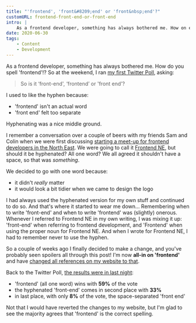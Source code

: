```yaml
---
title: "'frontend', 'front&#8209;end' or 'front&nbsp;end'?"
customURL: frontend-front-end-or-front-end
intro: |
    As a frontend developer, something has always bothered me. How on earth do you spell 'frontend'!? Or should that be 'front-end'? Or 'front end'…?
date: 2020-06-30
tags:
    - Content
    - Development
---
```


As a frontend&nbsp;developer, something has always bothered me. How do you spell 'frontend'!? So at the weekend, I ran [my first Twitter Poll](https://twitter.com/tempertemper/status/1276605361605263361?s=21), asking:

> So is it ‘front-end', ‘frontend’ or 'front end’?

I used to like the hyphen because:

- 'frontend' isn't an actual word
- 'front end' felt too separate

Hyphenating was a nice middle ground.

I remember a conversation over a couple of beers with my friends Sam and Colin when we were first discussing [starting a meet-up for frontend developers in the North East](https://sam.beckham.io/wrote/starting-a-meetup/). We were going to call it [Frontend NE](https://frontendne.co.uk), but should it be hyphenated? All one word? We all agreed it shouldn't have a space, so that was *something*.

We decided to go with one word because:

- it didn't *really* matter
- it would look a bit tidier when we came to design the logo

I had always used the hyphenated version for my own stuff and continued to do so. And that's where it started to wear me down… Remembering when to write 'front-end' and when to write 'frontend' was (slightly) onerous. Whenever I referred to Frontend NE in my own writing, I was mixing it up: 'front-end' when referring to frontend development, and 'Frontend' when using the proper noun for Frontend NE. And when I wrote for Frontend NE, I had to remember never to use the hyphen.

So a couple of weeks ago I finally decided to make a change, and you've probably seen spoilers all through this post! I'm now **all-in on 'frontend'** and have [changed all references on my website to that](https://github.com/tempertemper/tempertemper.net/pull/300).

Back to the Twitter Poll, [the results were in last night](https://twitter.com/tempertemper/status/1277699216673050624?s=21):

- 'frontend' (all one word) wins with **59%** of the vote
- the hyphenated 'front-end' comes in second place with **33%**
- in last place, with only **8%** of the vote, the space-separated 'front end'

Not that I would have reverted the changes to my website, but I'm glad to see the majority agrees that 'frontend' is the correct spelling.
